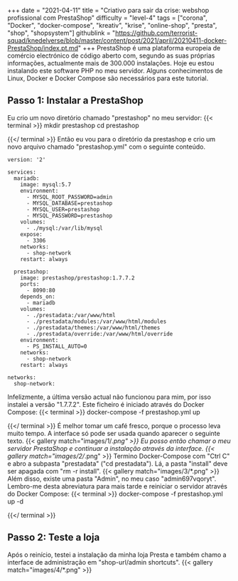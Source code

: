 +++
date = "2021-04-11"
title = "Criativo para sair da crise: webshop profissional com PrestaShop"
difficulty = "level-4"
tags = ["corona", "Docker", "docker-compose", "kreativ", "krise", "online-shop", "presta", "shop", "shopsystem"]
githublink = "https://github.com/terrorist-squad/knedelverse/blob/master/content/post/2021/april/20210411-docker-PrestaShop/index.pt.md"
+++
PrestaShop é uma plataforma europeia de comércio electrónico de código aberto com, segundo as suas próprias informações, actualmente mais de 300.000 instalações. Hoje eu estou instalando este software PHP no meu servidor. Alguns conhecimentos de Linux, Docker e Docker Compose são necessários para este tutorial.
## Passo 1: Instalar a PrestaShop
Eu crio um novo diretório chamado "prestashop" no meu servidor:
{{< terminal >}}
mkdir prestashop
cd prestashop

{{</ terminal >}}
Então eu vou para o diretório da prestashop e crio um novo arquivo chamado "prestashop.yml" com o seguinte conteúdo.
```
version: '2'

services:
  mariadb:
    image: mysql:5.7
    environment:
      - MYSQL_ROOT_PASSWORD=admin
      - MYSQL_DATABASE=prestashop
      - MYSQL_USER=prestashop
      - MYSQL_PASSWORD=prestashop
    volumes:
      - ./mysql:/var/lib/mysql
    expose:
      - 3306
    networks:
      - shop-network
    restart: always

  prestashop:
    image: prestashop/prestashop:1.7.7.2
    ports:
      - 8090:80
    depends_on:
      - mariadb
    volumes:
      - ./prestadata:/var/www/html
      - ./prestadata/modules:/var/www/html/modules
      - ./prestadata/themes:/var/www/html/themes
      - ./prestadata/override:/var/www/html/override
    environment:
      - PS_INSTALL_AUTO=0
    networks:
      - shop-network
    restart: always

networks:
  shop-network:

```
Infelizmente, a última versão actual não funcionou para mim, por isso instalei a versão "1.7.7.2". Este ficheiro é iniciado através do Docker Compose:
{{< terminal >}}
docker-compose -f prestashop.yml up

{{</ terminal >}}
É melhor tomar um café fresco, porque o processo leva muito tempo. A interface só pode ser usada quando aparecer o seguinte texto.
{{< gallery match="images/1/*.png" >}}
Eu posso então chamar o meu servidor PrestaShop e continuar a instalação através da interface.
{{< gallery match="images/2/*.png" >}}
Termino Docker-Compose com "Ctrl C" e abro a subpasta "prestadata" ("cd prestadata"). Lá, a pasta "install" deve ser apagada com "rm -r install".
{{< gallery match="images/3/*.png" >}}
Além disso, existe uma pasta "Admin", no meu caso "admin697vqoryt". Lembro-me desta abreviatura para mais tarde e reiniciar o servidor através do Docker Compose:
{{< terminal >}}
docker-compose -f prestashop.yml up -d

{{</ terminal >}}

## Passo 2: Teste a loja
Após o reinício, testei a instalação da minha loja Presta e também chamo a interface de administração em "shop-url/admin shortcuts".
{{< gallery match="images/4/*.png" >}}
